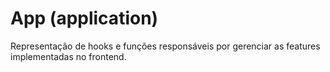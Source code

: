 # App (application)

Representação de hooks e funções responsáveis por gerenciar as features 
implementadas no frontend.